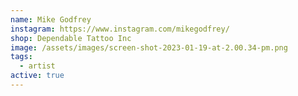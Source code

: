 ```yaml
---
name: Mike Godfrey
instagram: https://www.instagram.com/mikegodfrey/
shop: Dependable Tattoo Inc
image: /assets/images/screen-shot-2023-01-19-at-2.00.34-pm.png
tags:
  - artist
active: true
---
```

